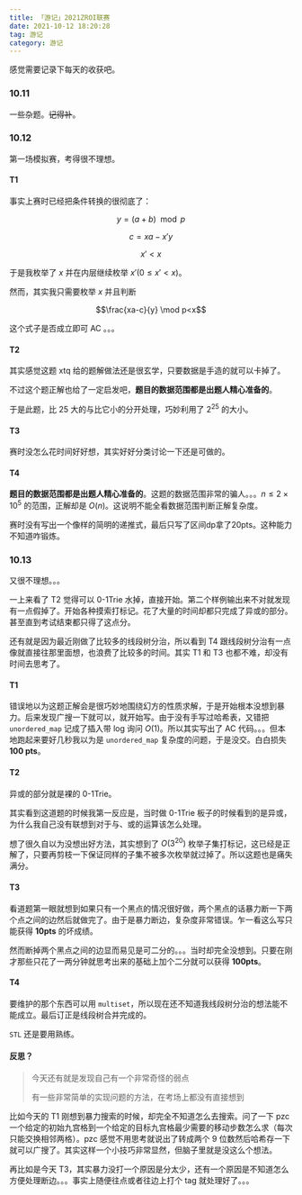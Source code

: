 ```yaml
---
title: 「游记」2021ZROI联赛
date: 2021-10-12 18:20:28
tag: 游记
category: 游记
---
```


感觉需要记录下每天的收获吧。

### 10.11

一些杂题。~~记得补~~。

### 10.12

第一场模拟赛，考得很不理想。

#### T1

事实上赛时已经把条件转换的很彻底了：

$$y=(a+b) \mod p$$

$$c=xa-x'y$$

$$x'<x$$

于是我枚举了 $x$ 并在内层继续枚举 $x'(0≤x'<x)$。

然而，其实我只需要枚举 $x$ 并且判断

$$\frac{xa-c}{y} \mod p<x$$

这个式子是否成立即可 AC 。。。

#### T2

其实感觉这题 xtq 给的题解做法还是很玄学，只要数据是手造的就可以卡掉了。

不过这个题正解也给了一定启发吧，**题目的数据范围都是出题人精心准备的**。

于是此题，比 $25$ 大的与比它小的分开处理，巧妙利用了 $2^{25}$ 的大小。

#### T3

赛时没怎么花时间好好想，其实好好分类讨论一下还是可做的。

#### T4

**题目的数据范围都是出题人精心准备的**。这题的数据范围非常的骗人。。。$n≤2 \times 10^5$ 的范围，正解却是 $O(n)$。这说明不能全看数据范围判断正解复杂度。

赛时没有写出一个像样的简明的递推式，最后只写了区间dp拿了20pts。这种能力不知道咋锻炼。

### 10.13

又很不理想。。。

一上来看了 T2 觉得可以 0-1Trie 水掉，直接开始。第二个样例输出来不对就发现有一点假掉了。开始各种摸索打标记。花了大量的时间却都只完成了异或的部分。甚至直到考试结束都只得了这点分。

还有就是因为最近刚做了比较多的线段树分治，所以看到 T4 跟线段树分治有一点像就直接往那里面想，也浪费了比较多的时间。其实 T1 和 T3 也都不难，却没有时间去思考了。

#### T1

错误地以为这题正解会是很巧妙地围绕幻方的性质求解，于是开始根本没想到暴力。后来发现广搜一下就可以，就开始写。由于没有手写过哈希表，又错把 `unordered_map` 记成了插入带 log 询问 $O(1)$。所以其实写出了 AC 代码。。。但本地跑起来要好几秒我以为是 `unordered_map` 复杂度的问题，于是没交。白白损失**100 pts**。

#### T2

异或的部分就是裸的 0-1Trie。

其实看到这道题的时候我第一反应是，当时做 0-1Trie 板子的时候看到的是异或，为什么我自己没有联想到对于与、或的运算该怎么处理。

想了很久自以为没想出好方法，其实想到了 $O(3^{20})$ 枚举子集打标记，这已经是正解了，只要再剪枝一下保证同样的子集不被多次枚举就过掉了。所以这题也是痛失满分。

#### T3

看道题第一眼就想到如果只有一个黑点的情况很好做，两个黑点的话暴力断一下两个点之间的边然后就做完了。由于是暴力断边，复杂度非常错误。乍一看这么写只能获得 **10pts** 的坏成绩。

然而断掉两个黑点之间的边显而易见是可二分的。。。当时却完全没想到。只要在刚才那些只花了一两分钟就思考出来的基础上加个二分就可以获得 **100pts**。

#### T4

要维护的那个东西可以用 `multiset`，所以现在还不知道我线段树分治的想法能不能成立。最后订正是线段树合并完成的。

`STL` 还是要用熟练。

#### 反思？

> 今天还有就是发现自己有一个非常奇怪的弱点
>
> 有一些非常简单的实现问题的方法，在考场上都没有直接想到

比如今天的 T1 刚想到暴力搜索的时候，却完全不知道怎么去搜索。问了一下 pzc 一个给定的初始九宫格到一个给定的目标九宫格最少需要的移动步数怎么求（每次只能交换相邻两格）。pzc 感觉不用思考就说出了转成两个 9 位数然后哈希存一下就可以广搜了。其实这样一个小技巧非常显然，但脑子里就是没这么个想法。

再比如是今天 T3，其实暴力没打一个原因是分太少，还有一个原因是不知道怎么方便处理断边。。。事实上随便往点或者往边上打个 tag 就处理好了。。。